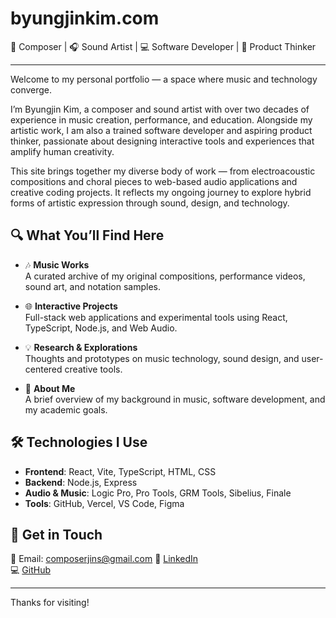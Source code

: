 # byungjinkim.com

🎼 Composer | 🎧 Sound Artist | 💻 Software Developer | 🧠 Product Thinker

---

Welcome to my personal portfolio — a space where music and technology converge.

I’m Byungjin Kim, a composer and sound artist with over two decades of experience in music creation, performance, and education. Alongside my artistic work, I am also a trained software developer and aspiring product thinker, passionate about designing interactive tools and experiences that amplify human creativity.

This site brings together my diverse body of work — from electroacoustic compositions and choral pieces to web-based audio applications and creative coding projects. It reflects my ongoing journey to explore hybrid forms of artistic expression through sound, design, and technology.

## 🔍 What You’ll Find Here

- 🎶 **Music Works**  
  A curated archive of my original compositions, performance videos, sound art, and notation samples.

- 🌐 **Interactive Projects**  
  Full-stack web applications and experimental tools using React, TypeScript, Node.js, and Web Audio.

- 💡 **Research & Explorations**  
  Thoughts and prototypes on music technology, sound design, and user-centered creative tools.

- 📖 **About Me**  
  A brief overview of my background in music, software development, and my academic goals.

## 🛠️ Technologies I Use

- **Frontend**: React, Vite, TypeScript, HTML, CSS  
- **Backend**: Node.js, Express  
- **Audio & Music**: Logic Pro, Pro Tools, GRM Tools, Sibelius, Finale  
- **Tools**: GitHub, Vercel, VS Code, Figma

## 💬 Get in Touch

📧 Email: composerjins@gmail.com
🔗 [LinkedIn](https://www.linkedin.com/in/byungjinkim/)  
💻 [GitHub](https://github.com/your-github-username)

---

Thanks for visiting!
